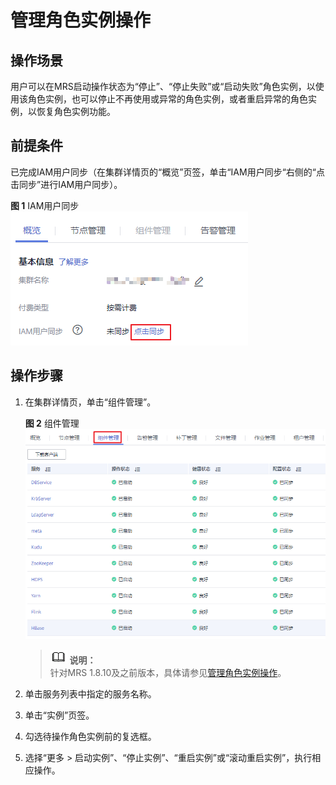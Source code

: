 # 管理角色实例操作<a name="ZH-CN_TOPIC_0173397559"></a>

## 操作场景<a name="section900476194320"></a>

用户可以在MRS启动操作状态为“停止”、“停止失败”或“启动失败”角色实例，以使用该角色实例，也可以停止不再使用或异常的角色实例，或者重启异常的角色实例，以恢复角色实例功能。

## 前提条件<a name="section19851821141510"></a>

已完成IAM用户同步（在集群详情页的“概览”页签，单击“IAM用户同步“右侧的“点击同步”进行IAM用户同步）。

**图 1**  IAM用户同步<a name="zh-cn_topic_0173397554_zh-cn_topic_0173397446_fig147531617121511"></a>  
![](figures/IAM用户同步.png "IAM用户同步")

## 操作步骤<a name="section24611428194551"></a>

1.  在集群详情页，单击“组件管理”。

    **图 2**  组件管理<a name="fig12565520121916"></a>  
    ![](figures/组件管理-5.png "组件管理-5")

    >![](public_sys-resources/icon-note.gif) **说明：**   
    >针对MRS 1.8.10及之前版本，具体请参见[管理角色实例操作](管理角色实例操作-114.md)。  

2.  单击服务列表中指定的服务名称。
3.  单击“实例”页签。
4.  勾选待操作角色实例前的复选框。
5.  选择“更多 \> 启动实例”、“停止实例”、“重启实例”或“滚动重启实例”，执行相应操作。

